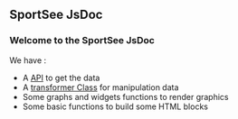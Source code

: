 ## SportSee JsDoc
### Welcome to the SportSee JsDoc

We have :
* A [API](../docs/module-api.html) to get the data
* A [transformer Class](../docs/Transformer.html) for manipulation data
* Some graphs and widgets functions to render graphics
* Some basic functions to build some HTML blocks
